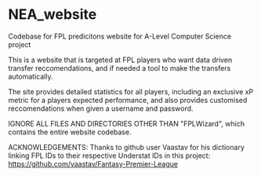 # NEA_website
Codebase for FPL predicitons website for A-Level Computer Science project

This is a website that is targeted at FPL players who want data driven transfer reccomendations, and if needed a tool to make the transfers automatically.

The site provides detailed statistics for all players, including an exclusive xP metric for a players expected performance, and also provides customised reccomendations when given a username and password.

IGNORE ALL FILES AND DIRECTORIES OTHER THAN "FPLWizard", which contains the entire website codebase.

ACKNOWLEDGEMENTS:
Thanks to github user Vaastav for his dictionary linking FPL IDs to their respective Understat IDs in this project:
https://github.com/vaastav/Fantasy-Premier-League
